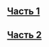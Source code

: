 [Часть 1](https://kodaktor.ru/j/myjson_84b1c)
---
[Часть 2](https://kodaktor.ru/j/myjson_4b23e)
---

